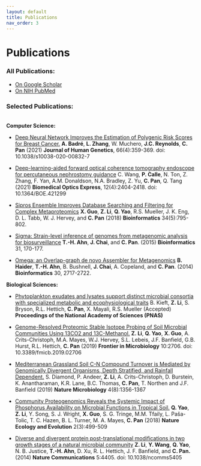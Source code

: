 ```yaml
---
layout: default
title: Publications
nav_order: 3
---
```

# Publications

### **All Publications:**
- [On Google Scholar](https://scholar.google.com/citations?hl=en&user=m2ORdeYAAAAJ&view_op=list_works&sortby=pubdate)
- [On NIH PubMed](https://pubmed.ncbi.nlm.nih.gov/?term=Chongle+Pan+%5BAuthor%5D&sort=date)
  
### **Selected Publications:**
\
**Computer Science:**

- [Deep Neural Network Improves the Estimation of Polygenic Risk Scores for Breast Cancer.](https://www.nature.com/articles/s10038-020-00832-7) **A. Badré**, **L. Zhang**, W. Muchero, **J.C. Reynolds**, **C. Pan** (2021) **Journal of Human Genetics**, 66(4):359-369. doi: 10.1038/s10038-020-00832-7

- [Deep-learning-aided forward optical coherence tomography endoscope for percutaneous nephrostomy guidance](https://www.osapublishing.org/boe/fulltext.cfm?uri=boe-12-4-2404&id=449681) C. Wang, **P. Calle**, N. Ton, Z. Zhang, F. Yan, A.M. Donaldson, N.A. Bradley, Z. Yu, **C. Pan**, Q. Tang (2021)  **Biomedical Optics Express**, 12(4):2404-2418. doi: 10.1364/BOE.421299

- [Sipros Ensemble Improves Database Searching and Filtering for Complex Metaproteomics](https://academic.oup.com/bioinformatics/article/34/5/795/4209993) **X. Guo**, **Z. Li**, **Q. Yao**, R.S. Mueller, J. K. Eng, D. L. Tabb, W. J. Hervey, and **C. Pan** (2018) **Bioinformatics** 34(5):795-802.

- [Sigma: Strain-level inference of genomes from metagenomic analysis for biosurveillance](https://academic.oup.com/bioinformatics/article-lookup/doi/10.1093/bioinformatics/btu641) **T.-H. Ahn**, **J. Chai**, and **C. Pan**. (2015)  **Bioinformatics** 31, 170-177.

- [Omega: an Overlap-graph de novo Assembler for Metagenomics](https://academic.oup.com/bioinformatics/article-lookup/doi/10.1093/bioinformatics/btu395) **B. Haider**, **T.-H. Ahn**, B. Bushnell, **J. Chai**, A. Copeland, and **C. Pan**. (2014) **Bioinformatics** 30, 2717-2722.
  
**Biological Sciences:**
    
  
- [Phytoplankton exudates and lysates support distinct microbial consortia with specialized metabolic and ecophysiological traits]() B. Kieft, **Z. Li**, S. Bryson, R.L. Hettich, **C. Pan**, X. Mayali, R.S. Mueller (Accepted) **Proceedings of the National Academy of Sciences (PNAS)** 

- [Genome-Resolved Proteomic Stable Isotope Probing of Soil Microbial Communities Using 13CO2 and 13C-Methanol.](https://www.frontiersin.org/articles/10.3389/fmicb.2019.02706/full) **Z. Li**, **Q. Yao**, **X. Guo**, A. Crits-Christoph, M.A. Mayes, W.J. Hervey, S.L. Lebeis, J.F. Banfield, G.B. Hurst, R.L. Hettich, **C. Pan** (2019) **Frontier in Microbiology** 10:2706. doi: 10.3389/fmicb.2019.02706

- [Mediterranean Grassland Soil C-N Compound Turnover is Mediated by Genomically Divergent Organisms, Depth Stratified, and Rainfall Dependent.](https://www.nature.com/articles/s41564-019-0449-y) S. Diamond, P. Andeer, **Z. Li**, A. Crits-Christoph, D. Burstein, K. Anantharaman, K.R. Lane, B.C. Thomas, **C. Pan**, T. Northen and J.F. Banfield (2019) **Nature Microbiology** 4(8):1356-1367

- [Community Proteogenomics Reveals the Systemic Impact of Phosphorus Availability on Microbial Functions in Tropical Soil.](https://www.nature.com/articles/s41559-017-0463-5) **Q. Yao**, **Z. Li**, Y. Song, S. J. Wright, **X. Guo**, S. G. Tringe, M.M. Tfaily, L. Paša-Tolic, T. C. Hazen, B. L. Turner, M. A. Mayes, **C. Pan** (2018) **Nature Ecology and Evolution** 2(3):499-509

- [Diverse and divergent protein post-translational modifications in two growth stages of a natural microbial community](https://www.nature.com/articles/ncomms5405) **Z. Li**, **Y. Wang**, **Q. Yao**, N. B. Justice, **T.-H. Ahn**, D. Xu, R. L. Hettich, J. F. Banfield, and **C. Pan.** (2014)  **Nature Communications** 5:4405. doi: 10.1038/ncomms5405

